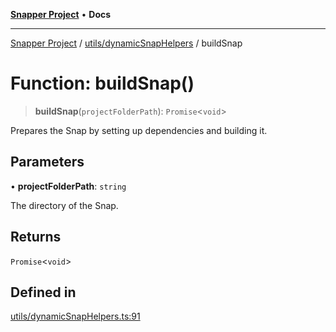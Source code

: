 [**Snapper Project**](../../../README.md) • **Docs**

***

[Snapper Project](../../../README.md) / [utils/dynamicSnapHelpers](../README.md) / buildSnap

# Function: buildSnap()

> **buildSnap**(`projectFolderPath`): `Promise`\<`void`\>

Prepares the Snap by setting up dependencies and building it.

## Parameters

• **projectFolderPath**: `string`

The directory of the Snap.

## Returns

`Promise`\<`void`\>

## Defined in

[utils/dynamicSnapHelpers.ts:91](https://github.com/asifqatar/Snapper/blob/455d5a3b3564333db668a614875f645ea24ab595/utils/dynamicSnapHelpers.ts#L91)
